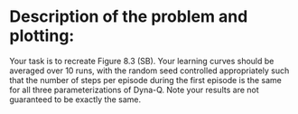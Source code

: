 # Description of the problem and plotting:

Your task is
to recreate Figure 8.3 (SB). Your learning curves should be averaged over 10 runs, with the random seed
controlled appropriately such that the number of steps per episode during the first episode is the same for
all three parameterizations of Dyna-Q. Note your results are not guaranteed to be exactly the same.
